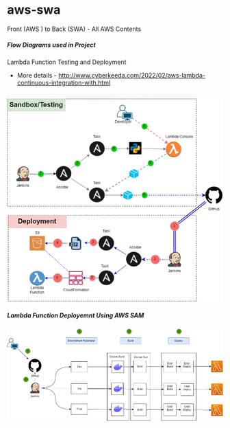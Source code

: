 # aws-swa
Front (AWS ) to Back (SWA) - All AWS Contents


##### Flow Diagrams used in Project 

Lambda Function Testing and Deployment
  * More details - http://www.cyberkeeda.com/2022/02/aws-lambda-continuous-integration-with.html


![Testing - Deployment](https://github.com/Jackuna/aws-swa/blob/lambda_deployer/Lambda-testing-deployment-custom.png)
-----------


##### Lambda Function Deployemnt Using AWS SAM
![Lambda Deployment using AWS SAM](https://github.com/Jackuna/aws-swa/blob/lambda_deployer/Lambda-deployment-using-SAM.png)
